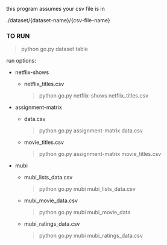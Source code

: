 this program assumes your csv file is in 

./dataset/{dataset-name}/{csv-file-name}

### TO RUN

<!--TODO-->
> python go.py dataset table

run options:

* netflix-shows
  - netflix_titles.csv
    > python go.py netflix-shows netflix_titles.csv
    
* assignment-matrix
  - data.csv
    > python go.py assignment-matrix data.csv
    
  - movie_titles.csv
    > python go.py assignment-matrix movie_titles.csv
    
* mubi
  - mubi_lists_data.csv
    > python go.py mubi mubi_lists_data.csv
    
  - mubi_movie_data.csv
    > python go.py mubi mubi_movie_data
    
  - mubi_ratings_data.csv
    > python go.py mubi mubi_ratings_data.csv
<!--TODO-->




